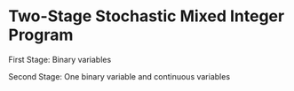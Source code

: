 # Two-Stage Stochastic Mixed Integer Program
First Stage: Binary variables

Second Stage: One binary variable and continuous variables
